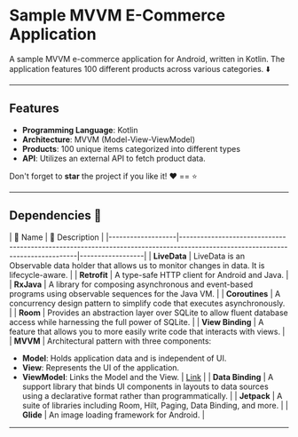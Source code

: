 # Sample MVVM E-Commerce Application

A sample MVVM e-commerce application for Android, written in Kotlin. The application features 100 different products across various categories. ⬇️

---

## Features
- **Programming Language**: Kotlin
- **Architecture**: MVVM (Model-View-ViewModel)
- **Products**: 100 unique items categorized into different types
- **API**: Utilizes an external API to fetch product data.

Don't forget to **star** the project if you like it! ❤️ == ⭐

---

## Dependencies 🔆
| 🔑 Name           | 📖 Description                                                                                                               | 
|-------------------|-------------------------------------------------------------------------------------------------------------------------------|------------------|
| **LiveData**      | LiveData is an Observable data holder that allows us to monitor changes in data. It is lifecycle-aware.                       |
| **Retrofit**      | A type-safe HTTP client for Android and Java.                                                                                | 
| **RxJava**        | A library for composing asynchronous and event-based programs using observable sequences for the Java VM.                    |
| **Coroutines**    | A concurrency design pattern to simplify code that executes asynchronously.                                                  | 
| **Room**          | Provides an abstraction layer over SQLite to allow fluent database access while harnessing the full power of SQLite.          | 
| **View Binding**  | A feature that allows you to more easily write code that interacts with views.                                               | 
| **MVVM**          | Architectural pattern with three components:
  - **Model**: Holds application data and is independent of UI.
  - **View**: Represents the UI of the application.
  - **ViewModel**: Links the Model and the View.                                                              | [Link](#)        |
| **Data Binding**  | A support library that binds UI components in layouts to data sources using a declarative format rather than programmatically. |
| **Jetpack**       | A suite of libraries including Room, Hilt, Paging, Data Binding, and more.                                                   | 
| **Glide**         | An image loading framework for Android.                                                                                      | 

---



